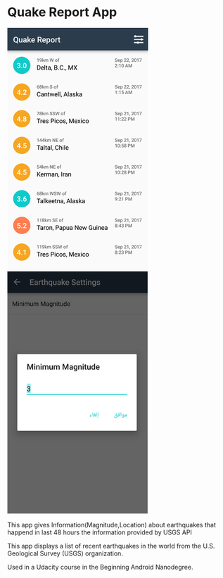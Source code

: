 Quake Report App
===================================

![Alt text](sh1.png?raw=true "Screenshot")
![Alt text](sh2.png?raw=true "Screenshot")


This app gives Information(Magnitude,Location) about earthquakes that happend in last 48 hours the information provided by USGS API

This app displays a list of recent earthquakes in the world
from the U.S. Geological Survey (USGS) organization.

Used in a Udacity course in the Beginning Android Nanodegree.


